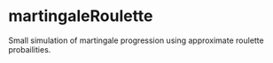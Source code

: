 # martingaleRoulette
Small simulation of martingale progression using approximate roulette probailities.
